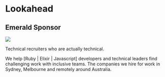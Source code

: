 # Lookahead
## Emerald Sponsor

<p>
  <a href="https://www.lookahead.com.au/" class="sponsor-logo-no-border">
    <img src="/assets/sponsors/lookahead.jpg" class="sponsor-logo" />
  </a>
</p>

Technical recruiters who are actually technical.

We help [Ruby | Elixir | Javascript] developers and technical leaders find challenging work with inclusive teams. The companies we hire for work in Sydney, Melbourne and remotely around Australia.

